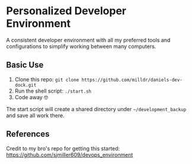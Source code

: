 # Personalized Developer Environment

A consistent developer environment with all my preferred tools and configurations to simplify working between many computers.

## Basic Use

1. Clone this repo: `git clone https://github.com/milldr/daniels-dev-dock.git`
2. Run the shell script: `./start.sh`
3. Code away :nerd_face:

The start script will create a shared directory under `~/development_backup` and save all work there.

## References
Credit to my bro's repo for getting this started: https://github.com/sjmiller609/devops_environment
